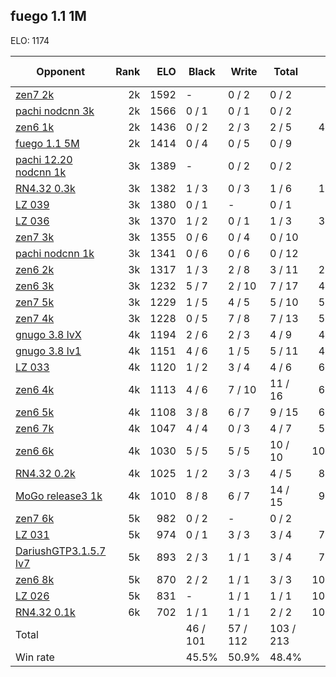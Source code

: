 ## fuego 1.1 1M ##

ELO: 1174

Opponent | Rank | ELO | Black | Write | Total | Win rate
---------|-----:|----:|-------|-------|-------|-------:
[zen7 2k](zen7%202k.md) | 2k | 1592 | - | 0 / 2 | 0 / 2 | 0.0%
[pachi nodcnn 3k](pachi%20nodcnn%203k.md) | 2k | 1566 | 0 / 1 | 0 / 1 | 0 / 2 | 0.0%
[zen6 1k](zen6%201k.md) | 2k | 1436 | 0 / 2 | 2 / 3 | 2 / 5 | 40.0%
[fuego 1.1 5M](fuego%201.1%205M.md) | 2k | 1414 | 0 / 4 | 0 / 5 | 0 / 9 | 0.0%
[pachi 12.20 nodcnn 1k](pachi%2012.20%20nodcnn%201k.md) | 3k | 1389 | - | 0 / 2 | 0 / 2 | 0.0%
[RN4.32 0.3k](RN4.32%200.3k.md) | 3k | 1382 | 1 / 3 | 0 / 3 | 1 / 6 | 16.7%
[LZ 039](LZ%20039.md) | 3k | 1380 | 0 / 1 | - | 0 / 1 | 0.0%
[LZ 036](LZ%20036.md) | 3k | 1370 | 1 / 2 | 0 / 1 | 1 / 3 | 33.3%
[zen7 3k](zen7%203k.md) | 3k | 1355 | 0 / 6 | 0 / 4 | 0 / 10 | 0.0%
[pachi nodcnn 1k](pachi%20nodcnn%201k.md) | 3k | 1341 | 0 / 6 | 0 / 6 | 0 / 12 | 0.0%
[zen6 2k](zen6%202k.md) | 3k | 1317 | 1 / 3 | 2 / 8 | 3 / 11 | 27.3%
[zen6 3k](zen6%203k.md) | 3k | 1232 | 5 / 7 | 2 / 10 | 7 / 17 | 41.2%
[zen7 5k](zen7%205k.md) | 3k | 1229 | 1 / 5 | 4 / 5 | 5 / 10 | 50.0%
[zen7 4k](zen7%204k.md) | 3k | 1228 | 0 / 5 | 7 / 8 | 7 / 13 | 53.8%
[gnugo 3.8 lvX](gnugo%203.8%20lvX.md) | 4k | 1194 | 2 / 6 | 2 / 3 | 4 / 9 | 44.4%
[gnugo 3.8 lv1](gnugo%203.8%20lv1.md) | 4k | 1151 | 4 / 6 | 1 / 5 | 5 / 11 | 45.5%
[LZ 033](LZ%20033.md) | 4k | 1120 | 1 / 2 | 3 / 4 | 4 / 6 | 66.7%
[zen6 4k](zen6%204k.md) | 4k | 1113 | 4 / 6 | 7 / 10 | 11 / 16 | 68.8%
[zen6 5k](zen6%205k.md) | 4k | 1108 | 3 / 8 | 6 / 7 | 9 / 15 | 60.0%
[zen6 7k](zen6%207k.md) | 4k | 1047 | 4 / 4 | 0 / 3 | 4 / 7 | 57.1%
[zen6 6k](zen6%206k.md) | 4k | 1030 | 5 / 5 | 5 / 5 | 10 / 10 | 100.0%
[RN4.32 0.2k](RN4.32%200.2k.md) | 4k | 1025 | 1 / 2 | 3 / 3 | 4 / 5 | 80.0%
[MoGo release3 1k](MoGo%20release3%201k.md) | 4k | 1010 | 8 / 8 | 6 / 7 | 14 / 15 | 93.3%
[zen7 6k](zen7%206k.md) | 5k | 982 | 0 / 2 | - | 0 / 2 | 0.0%
[LZ 031](LZ%20031.md) | 5k | 974 | 0 / 1 | 3 / 3 | 3 / 4 | 75.0%
[DariushGTP3.1.5.7 lv7](DariushGTP3.1.5.7%20lv7.md) | 5k | 893 | 2 / 3 | 1 / 1 | 3 / 4 | 75.0%
[zen6 8k](zen6%208k.md) | 5k | 870 | 2 / 2 | 1 / 1 | 3 / 3 | 100.0%
[LZ 026](LZ%20026.md) | 5k | 831 | - | 1 / 1 | 1 / 1 | 100.0%
[RN4.32 0.1k](RN4.32%200.1k.md) | 6k | 702 | 1 / 1 | 1 / 1 | 2 / 2 | 100.0%
Total | | | 46 / 101 | 57 / 112 | 103 / 213 | 
Win rate| | | 45.5% | 50.9% | 48.4% | 
